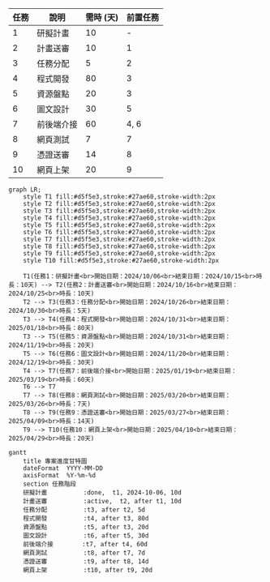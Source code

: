 | 任務 | 說明        | 需時 (天) | 前置任務  |
| ---- | ----------- | --------- | --------- |
| 1    | 研擬計畫    | 10         | -         |
| 2    | 計畫送審    | 10         | 1         |
| 3    | 任務分配    | 5          | 2         |
| 4    | 程式開發    | 80         | 3         |
| 5    | 資源盤點    | 20         | 3         |
| 6    | 圖文設計    | 30         | 5         |
| 7    | 前後端介接  | 60         | 4, 6       |
| 8    | 網頁測試    | 7          | 7         |
| 9    | 憑證送審    | 14         | 8         |
| 10   | 網頁上架    | 20         | 9         |

```mermaid
graph LR;
    style T1 fill:#d5f5e3,stroke:#27ae60,stroke-width:2px
    style T2 fill:#d5f5e3,stroke:#27ae60,stroke-width:2px
    style T3 fill:#d5f5e3,stroke:#27ae60,stroke-width:2px
    style T4 fill:#d5f5e3,stroke:#27ae60,stroke-width:2px
    style T5 fill:#d5f5e3,stroke:#27ae60,stroke-width:2px
    style T6 fill:#d5f5e3,stroke:#27ae60,stroke-width:2px
    style T7 fill:#d5f5e3,stroke:#27ae60,stroke-width:2px
    style T8 fill:#d5f5e3,stroke:#27ae60,stroke-width:2px
    style T9 fill:#d5f5e3,stroke:#27ae60,stroke-width:2px
    style T10 fill:#d5f5e3,stroke:#27ae60,stroke-width:2px

    T1(任務1：研擬計畫<br>開始日期：2024/10/06<br>結束日期：2024/10/15<br>時長：10天) --> T2(任務2：計畫送審<br>開始日期：2024/10/16<br>結束日期：2024/10/25<br>時長：10天)
    T2 --> T3(任務3：任務分配<br>開始日期：2024/10/26<br>結束日期：2024/10/30<br>時長：5天)
    T3 --> T4(任務4：程式開發<br>開始日期：2024/10/31<br>結束日期：2025/01/18<br>時長：80天)
    T3 --> T5(任務5：資源盤點<br>開始日期：2024/10/31<br>結束日期：2024/11/19<br>時長：20天)
    T5 --> T6(任務6：圖文設計<br>開始日期：2024/11/20<br>結束日期：2024/12/19<br>時長：30天)
    T4 --> T7(任務7：前後端介接<br>開始日期：2025/01/19<br>結束日期：2025/03/19<br>時長：60天)
    T6 --> T7
    T7 --> T8(任務8：網頁測試<br>開始日期：2025/03/20<br>結束日期：2025/03/26<br>時長：7天)
    T8 --> T9(任務9：憑證送審<br>開始日期：2025/03/27<br>結束日期：2025/04/09<br>時長：14天)
    T9 --> T10(任務10：網頁上架<br>開始日期：2025/04/10<br>結束日期：2025/04/29<br>時長：20天)
```
```mermaid
gantt
    title 專案進度甘特圖
    dateFormat  YYYY-MM-DD
    axisFormat  %Y-%m-%d
    section 任務階段
    研擬計畫          :done,  t1, 2024-10-06, 10d
    計畫送審          :active,  t2, after t1, 10d
    任務分配          :t3, after t2, 5d
    程式開發          :t4, after t3, 80d
    資源盤點          :t5, after t3, 20d
    圖文設計          :t6, after t5, 30d
    前後端介接        :t7, after t4, 60d
    網頁測試          :t8, after t7, 7d
    憑證送審          :t9, after t8, 14d
    網頁上架          :t10, after t9, 20d

```
